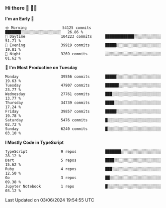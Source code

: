 ### Hi there 👋 🧑‍💻



<!--START_SECTION:waka-->
**I'm an Early 🐤** 

```text
🌞 Morning                54125 commits       ███████░░░░░░░░░░░░░░░░░░   26.86 % 
🌆 Daytime                104223 commits      █████████████░░░░░░░░░░░░   51.71 % 
🌃 Evening                39919 commits       █████░░░░░░░░░░░░░░░░░░░░   19.81 % 
🌙 Night                  3269 commits        ░░░░░░░░░░░░░░░░░░░░░░░░░   01.62 % 
```
📅 **I'm Most Productive on Tuesday** 

```text
Monday                   39556 commits       █████░░░░░░░░░░░░░░░░░░░░   19.63 % 
Tuesday                  47907 commits       ██████░░░░░░░░░░░░░░░░░░░   23.77 % 
Wednesday                27761 commits       ███░░░░░░░░░░░░░░░░░░░░░░   13.77 % 
Thursday                 34739 commits       ████░░░░░░░░░░░░░░░░░░░░░   17.24 % 
Friday                   39857 commits       █████░░░░░░░░░░░░░░░░░░░░   19.78 % 
Saturday                 5476 commits        █░░░░░░░░░░░░░░░░░░░░░░░░   02.72 % 
Sunday                   6240 commits        █░░░░░░░░░░░░░░░░░░░░░░░░   03.10 % 
```


**I Mostly Code in TypeScript** 

```text
TypeScript               9 repos             ███████░░░░░░░░░░░░░░░░░░   28.12 % 
Dart                     5 repos             ████░░░░░░░░░░░░░░░░░░░░░   15.62 % 
Ruby                     4 repos             ███░░░░░░░░░░░░░░░░░░░░░░   12.50 % 
Go                       3 repos             ██░░░░░░░░░░░░░░░░░░░░░░░   09.38 % 
Jupyter Notebook         1 repo              █░░░░░░░░░░░░░░░░░░░░░░░░   03.12 % 
```




 Last Updated on 03/06/2024 19:54:55 UTC
<!--END_SECTION:waka-->


